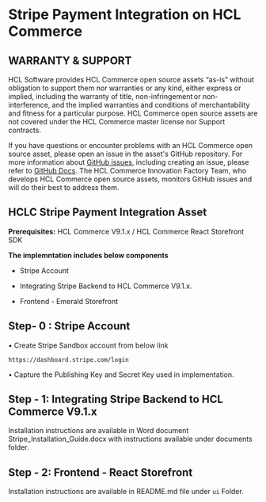 # Stripe Payment Integration on HCL Commerce

## WARRANTY & SUPPORT 
HCL Software provides HCL Commerce open source assets “as-is” without obligation to support them nor warranties or any kind, either express or implied, including the warranty of title, non-infringement or non-interference, and the implied warranties and conditions of merchantability and fitness for a particular purpose. HCL Commerce open source assets are not covered under the HCL Commerce master license nor Support contracts.

If you have questions or encounter problems with an HCL Commerce open source asset, please open an issue in the asset's GitHub repository. For more information about [GitHub issues](https://docs.github.com/en/issues), including creating an issue, please refer to [GitHub Docs](https://docs.github.com/en). The HCL Commerce Innovation Factory Team, who develops HCL Commerce open source assets, monitors GitHub issues and will do their best to address them. 

## HCLC Stripe Payment Integration Asset
**Prerequisites:** HCL Commerce V9.1.x / HCL Commerce React Storefront SDK

**The implemntation includes below components**

 - Stripe Account

 - Integrating Stripe Backend to HCL Commerce V9.1.x.

 - Frontend - Emerald Storefront
 
## Step- 0 : Stripe Account

•	Create Stripe Sandbox account from below link

    https://dashboard.stripe.com/login 
    
•	Capture the Publishing Key and Secret Key used in implementation.


## Step - 1: Integrating Stripe Backend to HCL Commerce V9.1.x

Installation instructions are available in Word document Stripe_Installation_Guide.docx with instructions available under documents folder.

## Step - 2: Frontend - React Storefront

Installation instructions are available in README.md file under `ui` Folder. 
